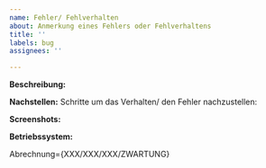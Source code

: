 ```yaml
---
name: Fehler/ Fehlverhalten
about: Anmerkung eines Fehlers oder Fehlverhaltens
title: ''
labels: bug
assignees: ''

---
```


**Beschreibung:**


**Nachstellen:**
Schritte um das Verhalten/ den Fehler nachzustellen:


**Screenshots:**


**Betriebssystem:**


 Abrechnung={XXX/XXX/XXX/ZWARTUNG}
